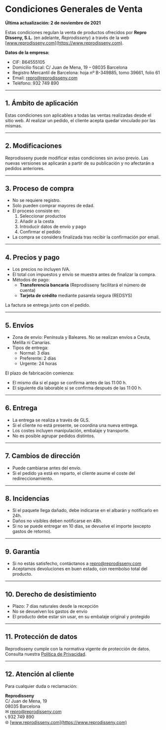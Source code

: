 # Condiciones Generales de Venta  
**Última actualización: 2 de noviembre de 2021**

Estas condiciones regulan la venta de productos ofrecidos por **Repro Disseny, S.L.** (en adelante, *Reprodisseny*) a través de la web [www.reprodisseny.com](https://www.reprodisseny.com).

**Datos de la empresa:**  
- CIF: B64555105  
- Domicilio fiscal: C/ Juan de Mena, 19 – 08035 Barcelona  
- Registro Mercantil de Barcelona: hoja nº B-349885, tomo 39661, folio 61  
- Email: repro@reprodisseny.com  
- Teléfono: 932 749 890

---

## 1. Ámbito de aplicación

Estas condiciones son aplicables a todas las ventas realizadas desde el sitio web. Al realizar un pedido, el cliente acepta quedar vinculado por las mismas.

---

## 2. Modificaciones

Reprodisseny puede modificar estas condiciones sin aviso previo. Las nuevas versiones se aplicarán a partir de su publicación y no afectarán a pedidos anteriores.

---

## 3. Proceso de compra

- No se requiere registro.
- Solo pueden comprar mayores de edad.
- El proceso consiste en:  
  1. Seleccionar productos  
  2. Añadir a la cesta  
  3. Introducir datos de envío y pago  
  4. Confirmar el pedido  
- La compra se considera finalizada tras recibir la confirmación por email.

---

## 4. Precios y pago

- Los precios no incluyen IVA.  
- El total con impuestos y envío se muestra antes de finalizar la compra.  
- Métodos de pago:
  - **Transferencia bancaria** (Reprodisseny facilitará el número de cuenta)
  - **Tarjeta de crédito** mediante pasarela segura (REDSYS)

La factura se entrega junto con el pedido.

---

## 5. Envíos

- Zona de envío: Península y Baleares. No se realizan envíos a Ceuta, Melilla ni Canarias.  
- Tipos de entrega:
  - Normal: 3 días
  - Preferente: 2 días
  - Urgente: 24 horas

El plazo de fabricación comienza:
- El mismo día si el pago se confirma antes de las 11:00 h.
- El siguiente día laborable si se confirma después de las 11:00 h.

---

## 6. Entrega

- La entrega se realiza a través de GLS.  
- Si el cliente no está presente, se coordina una nueva entrega.  
- Los costes incluyen manipulación, embalaje y transporte.  
- No es posible agrupar pedidos distintos.

---

## 7. Cambios de dirección

- Puede cambiarse antes del envío.
- Si el pedido ya está en reparto, el cliente asume el coste del redireccionamiento.

---

## 8. Incidencias

- Si el paquete llega dañado, debe indicarse en el albarán y notificarlo en 24h.  
- Daños no visibles deben notificarse en 48h.  
- Si no se puede entregar en 10 días, se devuelve el importe (excepto gastos de retorno).

---

## 9. Garantía

- Si no estás satisfecho, contáctanos a repro@reprodisseny.com  
- Aceptamos devoluciones en buen estado, con reembolso total del producto.

---

## 10. Derecho de desistimiento

- Plazo: 7 días naturales desde la recepción  
- No se devuelven los gastos de envío  
- El producto debe estar sin usar, en su embalaje original y protegido

---

## 11. Protección de datos

Reprodisseny cumple con la normativa vigente de protección de datos. Consulta nuestra [Política de Privacidad](./politica-privacidad.md).

---

## 12. Atención al cliente

Para cualquier duda o reclamación:

**Reprodisseny**  
C/ Juan de Mena, 19  
08035 Barcelona  
✉ repro@reprodisseny.com  
📞 932 749 890  
🌐 [www.reprodisseny.com](https://www.reprodisseny.com)
